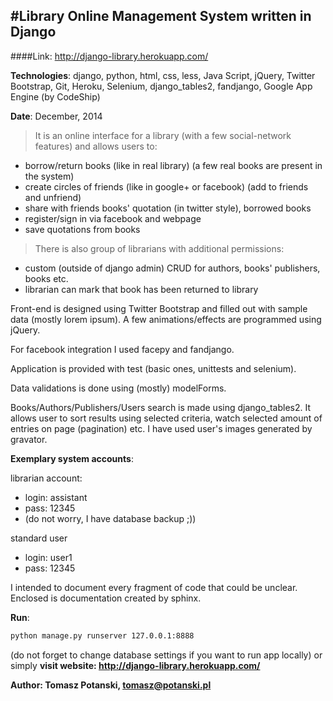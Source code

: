#Library Online Management System written in Django
---

####Link: http://django-library.herokuapp.com/

**Technologies**: django, python, html, css, less, Java Script, jQuery, Twitter Bootstrap, Git, Heroku, Selenium,
django_tables2, fandjango, Google App Engine (by CodeShip)

**Date**: December, 2014

>It is an online interface for a library (with a few social-network features) and allows users to:
- borrow/return books (like in real library) (a few real books are present in the system)
- create circles of friends (like in google+ or facebook) (add to friends and unfriend)
- share with friends books' quotation (in twitter style), borrowed books
- register/sign in via facebook and webpage
- save quotations from books

>There is also group of librarians with additional permissions:
- custom (outside of django admin) CRUD for authors, books' publishers, books etc.
- librarian can mark that book has been returned to library

Front-end is designed using Twitter Bootstrap and filled out with
sample data (mostly lorem ipsum). A few animations/effects are programmed using jQuery.

For facebook integration I used facepy and fandjango.

Application is provided with test (basic ones, unittests and selenium).

Data validations is done using (mostly) modelForms. 

Books/Authors/Publishers/Users search is made using django_tables2. It allows user to sort results
using selected criteria, watch selected amount of entries on page (pagination) etc. I have used user's images 
generated by gravator. 

**Exemplary system accounts**:

librarian account:
- login: assistant
- pass: 12345
- (do not worry, I have database backup ;))

standard user
- login: user1
- pass: 12345

I intended to document every fragment of code that could be unclear. Enclosed is documentation
created by sphinx.

**Run**: 
```sh 
python manage.py runserver 127.0.0.1:8888
```

(do not forget to change database settings if you want to run app locally) or simply **visit website: 
http://django-library.herokuapp.com/**

**Author: Tomasz Potanski, tomasz@potanski.pl**

